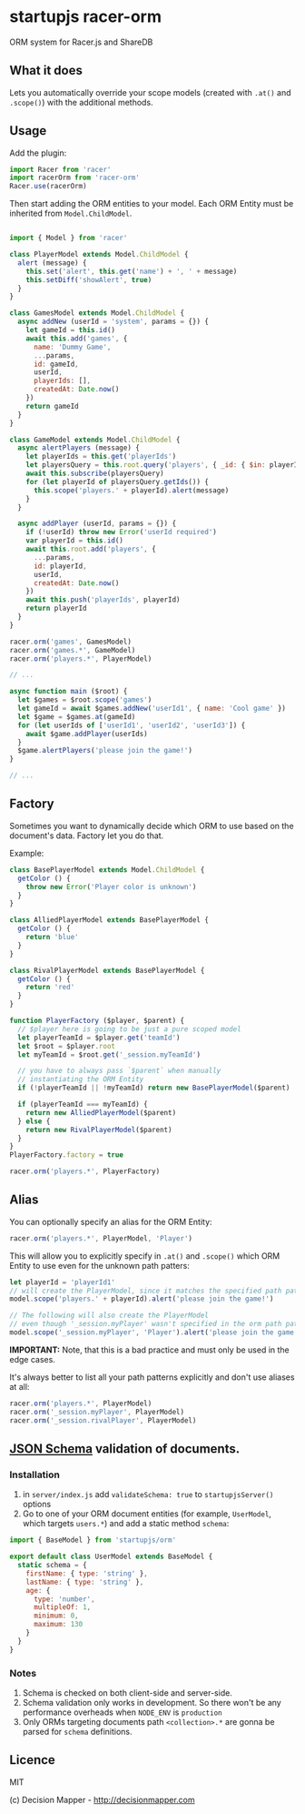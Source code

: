 # startupjs racer-orm
ORM system for Racer.js and ShareDB

## What it does

Lets you automatically override your scope models
(created with `.at()` and `.scope()`) with the additional methods.

## Usage

Add the plugin:

```js
import Racer from 'racer'
import racerOrm from 'racer-orm'
Racer.use(racerOrm)
```

Then start adding the ORM entities to your model.
Each ORM Entity must be inherited from `Model.ChildModel`.

```js

import { Model } from 'racer'

class PlayerModel extends Model.ChildModel {
  alert (message) {
    this.set('alert', this.get('name') + ', ' + message)
    this.setDiff('showAlert', true)
  }
}

class GamesModel extends Model.ChildModel {
  async addNew (userId = 'system', params = {}) {
    let gameId = this.id()
    await this.add('games', {
      name: 'Dummy Game',
      ...params,
      id: gameId,
      userId,
      playerIds: [],
      createdAt: Date.now()
    })
    return gameId
  }
}

class GameModel extends Model.ChildModel {
  async alertPlayers (message) {
    let playerIds = this.get('playerIds')
    let playersQuery = this.root.query('players', { _id: { $in: playerIds } })
    await this.subscribe(playersQuery)
    for (let playerId of playersQuery.getIds()) {
      this.scope('players.' + playerId).alert(message)
    }
  }

  async addPlayer (userId, params = {}) {
    if (!userId) throw new Error('userId required')
    var playerId = this.id()
    await this.root.add('players', {
      ...params,
      id: playerId,
      userId,
      createdAt: Date.now()
    })
    await this.push('playerIds', playerId)
    return playerId
  }
}

racer.orm('games', GamesModel)
racer.orm('games.*', GameModel)
racer.orm('players.*', PlayerModel)

// ...

async function main ($root) {
  let $games = $root.scope('games')
  let gameId = await $games.addNew('userId1', { name: 'Cool game' })
  let $game = $games.at(gameId)
  for (let userIds of ['userId1', 'userId2', 'userId3']) {
    await $game.addPlayer(userIds)
  }
  $game.alertPlayers('please join the game!')
}

// ...
```

## Factory

Sometimes you want to dynamically decide which ORM to use
based on the document's data. Factory let you do that.

Example:

```js
class BasePlayerModel extends Model.ChildModel {
  getColor () {
    throw new Error('Player color is unknown')
  }
}

class AlliedPlayerModel extends BasePlayerModel {
  getColor () {
    return 'blue'
  }
}

class RivalPlayerModel extends BasePlayerModel {
  getColor () {
    return 'red'
  }
}

function PlayerFactory ($player, $parent) {
  // $player here is going to be just a pure scoped model
  let playerTeamId = $player.get('teamId')
  let $root = $player.root
  let myTeamId = $root.get('_session.myTeamId')

  // you have to always pass `$parent` when manually
  // instantiating the ORM Entity
  if (!playerTeamId || !myTeamId) return new BasePlayerModel($parent)

  if (playerTeamId === myTeamId) {
    return new AlliedPlayerModel($parent)
  } else {
    return new RivalPlayerModel($parent)
  }
}
PlayerFactory.factory = true

racer.orm('players.*', PlayerFactory)
```

## Alias

You can optionally specify an alias for the ORM Entity:

```js
racer.orm('players.*', PlayerModel, 'Player')
```

This will allow you to explicitly specify in `.at()` and `.scope()`
which ORM Entity to use even for the unknown path patters:

```js
let playerId = 'playerId1'
// will create the PlayerModel, since it matches the specified path pattern:
model.scope('players.' + playerId).alert('please join the game!')

// The following will also create the PlayerModel
// even though '_session.myPlayer' wasn't specified in the orm path patterns:
model.scope('_session.myPlayer', 'Player').alert('please join the game!')
```

**IMPORTANT:** Note, that this is a bad practice and must only be used in the edge cases.

It's always better to list all your path patterns explicitly and don't use aliases at all:

```js
racer.orm('players.*', PlayerModel)
racer.orm('_session.myPlayer', PlayerModel)
racer.orm('_session.rivalPlayer', PlayerModel)
```
## [JSON Schema](https://json-schema.org/understanding-json-schema/) validation of documents.

### Installation

1. in `server/index.js` add `validateSchema: true` to `startupjsServer()` options
2. Go to one of your ORM document entities (for example, `UserModel`, which targets `users.*`) and add a static method `schema`:

```js
import { BaseModel } from 'startupjs/orm'

export default class UserModel extends BaseModel {
  static schema = {
    firstName: { type: 'string' },
    lastName: { type: 'string' },
    age: {
      type: 'number',
      multipleOf: 1,
      minimum: 0,
      maximum: 130
    }
  }
}
```

### Notes

1. Schema is checked on both client-side and server-side.
2. Schema validation only works in development. So there won't be any performance overheads when `NODE_ENV` is `production`
3. Only ORMs targeting documents path `<collection>.*` are gonna be parsed for `schema` definitions.

## Licence

MIT

(c) Decision Mapper - http://decisionmapper.com
